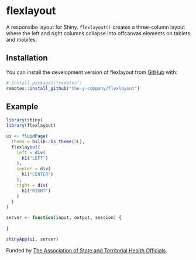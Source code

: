 <!-- badges: start -->
<!-- badges: end -->

# flexlayout

A responsibe layout for Shiny. `flexlayout()` creates a three-column
layout where the left and right columns collapse into offcanvas
elements on tablets and mobiles.

## Installation

You can install the development version of flexlayout from [GitHub](https://github.com/) with:

``` r
# install.packages("remotes")
remotes::install_github("the-y-company/flexlayout")
```

## Example

``` r
library(shiny)
library(flexlayout)

ui <- fluidPage(
  theme = bslib::bs_theme(5L),
  flexlayout(
    left = div(
      h1("LEFT")
    ),
    center = div(
      h1("CENTER")
    ),
    right = div(
      h1("RIGHT")
    )
  )
)

server <- function(input, output, session) {
  
}

shinyApp(ui, server)
```

Funded by [The Association of State and Territorial Health Officials](https://www.astho.org).
